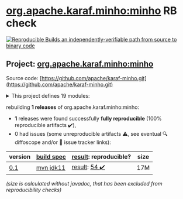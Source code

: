 [org.apache.karaf.minho:minho](https://search.maven.org/artifact/org.apache.karaf.minho/minho/) RB check
=======

[![Reproducible Builds](https://reproducible-builds.org/images/logos/rb.svg) an independently-verifiable path from source to binary code](https://reproducible-builds.org/)

## Project: [org.apache.karaf.minho:minho](https://search.maven.org/artifact/org.apache.karaf.minho/minho/)

Source code: [https://github.com/apache/karaf-minho.git](https://github.com/apache/karaf-minho.git)

<details><summary>This project defines 19 modules:</summary>

* [org.apache.karaf.minho.tooling:cli](https://search.maven.org/artifact/org.apache.karaf.minho.tooling/cli/)
* [org.apache.karaf.minho.tooling:common](https://search.maven.org/artifact/org.apache.karaf.minho.tooling/common/)
* [org.apache.karaf.minho.tooling:minho-maven-plugin](https://search.maven.org/artifact/org.apache.karaf.minho.tooling/minho-maven-plugin/)
* [org.apache.karaf.minho:minho](https://search.maven.org/artifact/org.apache.karaf.minho/minho/)
* [org.apache.karaf.minho:minho-banner](https://search.maven.org/artifact/org.apache.karaf.minho/minho-banner/)
* [org.apache.karaf.minho:minho-boot](https://search.maven.org/artifact/org.apache.karaf.minho/minho-boot/)
* [org.apache.karaf.minho:minho-camel](https://search.maven.org/artifact/org.apache.karaf.minho/minho-camel/)
* [org.apache.karaf.minho:minho-classpath](https://search.maven.org/artifact/org.apache.karaf.minho/minho-classpath/)
* [org.apache.karaf.minho:minho-config-json](https://search.maven.org/artifact/org.apache.karaf.minho/minho-config-json/)
* [org.apache.karaf.minho:minho-config-properties](https://search.maven.org/artifact/org.apache.karaf.minho/minho-config-properties/)
* [org.apache.karaf.minho:minho-extractor](https://search.maven.org/artifact/org.apache.karaf.minho/minho-extractor/)
* [org.apache.karaf.minho:minho-http](https://search.maven.org/artifact/org.apache.karaf.minho/minho-http/)
* [org.apache.karaf.minho:minho-jmx](https://search.maven.org/artifact/org.apache.karaf.minho/minho-jmx/)
* [org.apache.karaf.minho:minho-jpa](https://search.maven.org/artifact/org.apache.karaf.minho/minho-jpa/)
* [org.apache.karaf.minho:minho-osgi](https://search.maven.org/artifact/org.apache.karaf.minho/minho-osgi/)
* [org.apache.karaf.minho:minho-rest](https://search.maven.org/artifact/org.apache.karaf.minho/minho-rest/)
* [org.apache.karaf.minho:minho-spring-boot](https://search.maven.org/artifact/org.apache.karaf.minho/minho-spring-boot/)
* [org.apache.karaf.minho:services](https://search.maven.org/artifact/org.apache.karaf.minho/services/)
* [org.apache.karaf.minho:tooling](https://search.maven.org/artifact/org.apache.karaf.minho/tooling/)
</details>

rebuilding **1 releases** of org.apache.karaf.minho:minho:
- **1** releases were found successfully **fully reproducible** (100% reproducible artifacts :heavy_check_mark:),
- 0 had issues (some unreproducible artifacts :warning:, see eventual :mag: diffoscope and/or :memo: issue tracker links):

| version | [build spec](/BUILDSPEC.md) | [result](https://reproducible-builds.org/docs/jvm/): reproducible? | size |
| -- | --------- | ------ | -- |
| [0.1](https://search.maven.org/artifact/org.apache.karaf.minho/minho/0.1/pom) | [mvn jdk11](minho-0.1.buildspec) | [result](minho-0.1.buildinfo): [54 :heavy_check_mark: ](minho-0.1.buildcompare) | 17M |

<i>(size is calculated without javadoc, that has been excluded from reproducibility checks)</i>
